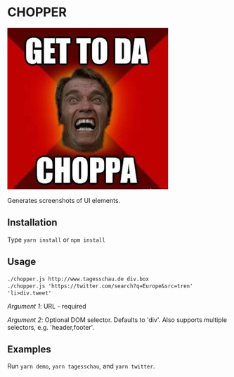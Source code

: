 CHOPPER
=======

![Chopper](https://raw.githubusercontent.com/joetm/chopper/master/choppa.jpg "Get to da choppa!")

Generates screenshots of UI elements.

Installation
------------

Type `yarn install` or `npm install`

Usage
-----

```
./chopper.js http://www.tagesschau.de div.box
./chopper.js 'https://twitter.com/search?q=Europe&src=tren' 'li>div.tweet'
```

*Argument 1*: URL - required

*Argument 2*: Optional DOM selector. Defaults to 'div'.
Also supports multiple selectors, e.g. 'header,footer'.

Examples
--------

Run `yarn demo`, `yarn tagesschau`, and `yarn twitter`.

